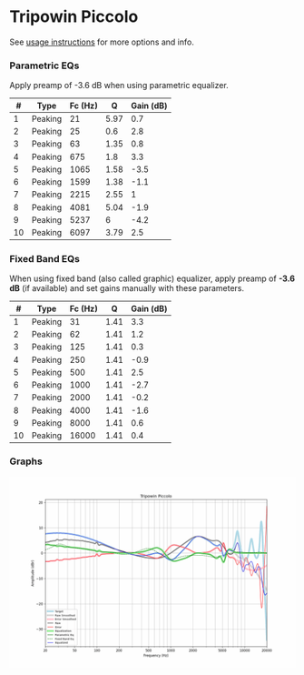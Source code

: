 # Tripowin Piccolo
See [usage instructions](https://github.com/jaakkopasanen/AutoEq#usage) for more options and info.

### Parametric EQs
Apply preamp of -3.6 dB when using parametric equalizer.

|   # | Type    |   Fc (Hz) |    Q |   Gain (dB) |
|-----|---------|-----------|------|-------------|
|   1 | Peaking |        21 | 5.97 |         0.7 |
|   2 | Peaking |        25 | 0.6  |         2.8 |
|   3 | Peaking |        63 | 1.35 |         0.8 |
|   4 | Peaking |       675 | 1.8  |         3.3 |
|   5 | Peaking |      1065 | 1.58 |        -3.5 |
|   6 | Peaking |      1599 | 1.38 |        -1.1 |
|   7 | Peaking |      2215 | 2.55 |         1   |
|   8 | Peaking |      4081 | 5.04 |        -1.9 |
|   9 | Peaking |      5237 | 6    |        -4.2 |
|  10 | Peaking |      6097 | 3.79 |         2.5 |

### Fixed Band EQs
When using fixed band (also called graphic) equalizer, apply preamp of **-3.6 dB** (if available) and set gains manually with these parameters.

|   # | Type    |   Fc (Hz) |    Q |   Gain (dB) |
|-----|---------|-----------|------|-------------|
|   1 | Peaking |        31 | 1.41 |         3.3 |
|   2 | Peaking |        62 | 1.41 |         1.2 |
|   3 | Peaking |       125 | 1.41 |         0.3 |
|   4 | Peaking |       250 | 1.41 |        -0.9 |
|   5 | Peaking |       500 | 1.41 |         2.5 |
|   6 | Peaking |      1000 | 1.41 |        -2.7 |
|   7 | Peaking |      2000 | 1.41 |        -0.2 |
|   8 | Peaking |      4000 | 1.41 |        -1.6 |
|   9 | Peaking |      8000 | 1.41 |         0.6 |
|  10 | Peaking |     16000 | 1.41 |         0.4 |

### Graphs
![](./Tripowin%20Piccolo.png)
